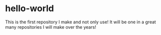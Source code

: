 # hello-world
This is the first repository I make and not only use! 
It will be one in a great many repositories I will make over the years! 
